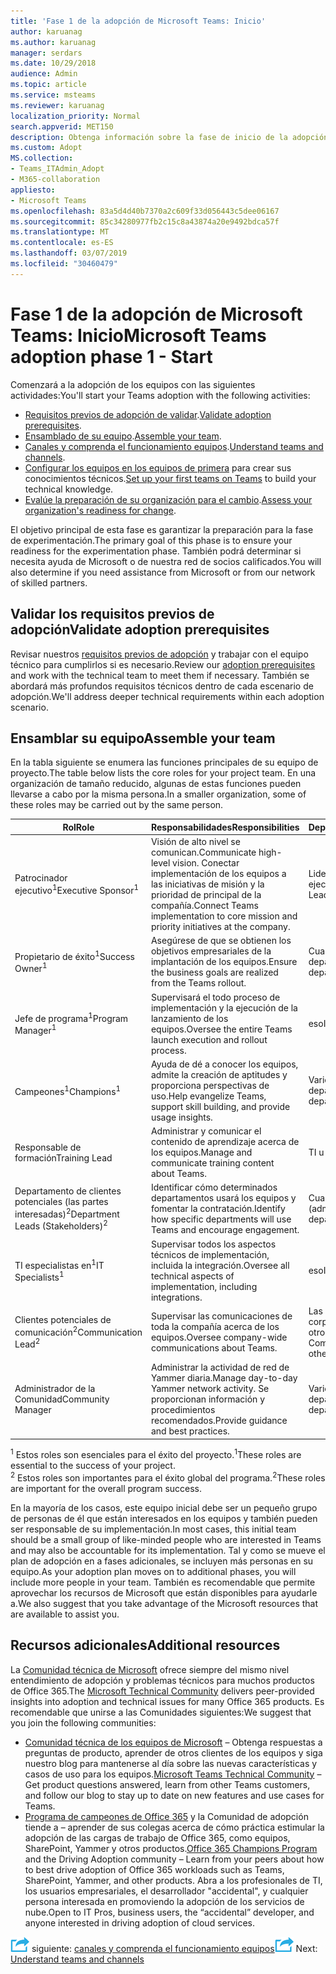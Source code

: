 ```yaml
---
title: 'Fase 1 de la adopción de Microsoft Teams: Inicio'
author: karuanag
ms.author: karuanag
manager: serdars
ms.date: 10/29/2018
audience: Admin
ms.topic: article
ms.service: msteams
ms.reviewer: karuanag
localization_priority: Normal
search.appverid: MET150
description: Obtenga información sobre la fase de inicio de la adopción de los equipos.
ms.custom: Adopt
MS.collection:
- Teams_ITAdmin_Adopt
- M365-collaboration
appliesto:
- Microsoft Teams
ms.openlocfilehash: 83a5d4d40b7370a2c609f33d056443c5dee06167
ms.sourcegitcommit: 85c34280977fb2c15c8a43874a20e9492bdca57f
ms.translationtype: MT
ms.contentlocale: es-ES
ms.lasthandoff: 03/07/2019
ms.locfileid: "30460479"
---
```

# <a name="microsoft-teams-adoption-phase-1---start"></a><span data-ttu-id="63011-103">Fase 1 de la adopción de Microsoft Teams: Inicio</span><span class="sxs-lookup"><span data-stu-id="63011-103">Microsoft Teams adoption phase 1 - Start</span></span>

<span data-ttu-id="63011-104">Comenzará a la adopción de los equipos con las siguientes actividades:</span><span class="sxs-lookup"><span data-stu-id="63011-104">You'll start your Teams adoption with the following activities:</span></span>

- <span data-ttu-id="63011-105">[Requisitos previos de adopción de validar](#validate-adoption-prerequisites).</span><span class="sxs-lookup"><span data-stu-id="63011-105">[Validate adoption prerequisites](#validate-adoption-prerequisites).</span></span>
- <span data-ttu-id="63011-106">[Ensamblado de su equipo](#assemble-your-team).</span><span class="sxs-lookup"><span data-stu-id="63011-106">[Assemble your team](#assemble-your-team).</span></span>
- <span data-ttu-id="63011-107">[Canales y comprenda el funcionamiento equipos](teams-adoption-understand-teams-and-channels.md).</span><span class="sxs-lookup"><span data-stu-id="63011-107">[Understand teams and channels](teams-adoption-understand-teams-and-channels.md).</span></span>
- <span data-ttu-id="63011-108">[Configurar los equipos en los equipos de primera](teams-adoption-your-first-teams.md) para crear sus conocimientos técnicos.</span><span class="sxs-lookup"><span data-stu-id="63011-108">[Set up your first teams on Teams](teams-adoption-your-first-teams.md) to build your technical knowledge.</span></span>
- <span data-ttu-id="63011-109">[Evalúe la preparación de su organización para el cambio](teams-adoption-assess-readiness.md).</span><span class="sxs-lookup"><span data-stu-id="63011-109">[Assess your organization's readiness for change](teams-adoption-assess-readiness.md).</span></span>

<span data-ttu-id="63011-110">El objetivo principal de esta fase es garantizar la preparación para la fase de experimentación.</span><span class="sxs-lookup"><span data-stu-id="63011-110">The primary goal of this phase is to ensure your readiness for the experimentation phase.</span></span> <span data-ttu-id="63011-111">También podrá determinar si necesita ayuda de Microsoft o de nuestra red de socios calificados.</span><span class="sxs-lookup"><span data-stu-id="63011-111">You will also determine if you need assistance from Microsoft or from our network of skilled partners.</span></span>  

## <a name="validate-adoption-prerequisites"></a><span data-ttu-id="63011-112">Validar los requisitos previos de adopción</span><span class="sxs-lookup"><span data-stu-id="63011-112">Validate adoption prerequisites</span></span>

<span data-ttu-id="63011-113">Revisar nuestros [requisitos previos de adopción](teams-adoption-get-started.md#adoption-prerequisites) y trabajar con el equipo técnico para cumplirlos si es necesario.</span><span class="sxs-lookup"><span data-stu-id="63011-113">Review our [adoption prerequisites](teams-adoption-get-started.md#adoption-prerequisites) and work with the technical team to meet them if necessary.</span></span> <span data-ttu-id="63011-114">También se abordará más profundos requisitos técnicos dentro de cada escenario de adopción.</span><span class="sxs-lookup"><span data-stu-id="63011-114">We'll address deeper technical requirements within each adoption scenario.</span></span>

## <a name="assemble-your-team"></a><span data-ttu-id="63011-115">Ensamblar su equipo</span><span class="sxs-lookup"><span data-stu-id="63011-115">Assemble your team</span></span>

<span data-ttu-id="63011-116">En la tabla siguiente se enumera las funciones principales de su equipo de proyecto.</span><span class="sxs-lookup"><span data-stu-id="63011-116">The table below lists the core roles for your project team.</span></span> <span data-ttu-id="63011-117">En una organización de tamaño reducido, algunas de estas funciones pueden llevarse a cabo por la misma persona.</span><span class="sxs-lookup"><span data-stu-id="63011-117">In a smaller organization, some of these roles may be carried out by the same person.</span></span>

| <span data-ttu-id="63011-118">Rol</span><span class="sxs-lookup"><span data-stu-id="63011-118">Role</span></span> | <span data-ttu-id="63011-119">Responsabilidades</span><span class="sxs-lookup"><span data-stu-id="63011-119">Responsibilities</span></span> | <span data-ttu-id="63011-120">Departamento</span><span class="sxs-lookup"><span data-stu-id="63011-120">Department</span></span> |
| ---- | ---------------- | ---------- |
| <span data-ttu-id="63011-121">Patrocinador ejecutivo<sup>1</sup></span><span class="sxs-lookup"><span data-stu-id="63011-121">Executive Sponsor<sup>1</sup></span></span> | <span data-ttu-id="63011-122">Visión de alto nivel se comunican.</span><span class="sxs-lookup"><span data-stu-id="63011-122">Communicate high-level vision.</span></span> <span data-ttu-id="63011-123">Conectar implementación de los equipos a las iniciativas de misión y la prioridad de principal de la compañía.</span><span class="sxs-lookup"><span data-stu-id="63011-123">Connect Teams implementation to core mission and priority initiatives at the company.</span></span> | <span data-ttu-id="63011-124">Liderazgo ejecutivo</span><span class="sxs-lookup"><span data-stu-id="63011-124">Executive Leadership</span></span> |
| <span data-ttu-id="63011-125">Propietario de éxito<sup>1</sup></span><span class="sxs-lookup"><span data-stu-id="63011-125">Success Owner<sup>1</sup></span></span> | <span data-ttu-id="63011-126">Asegúrese de que se obtienen los objetivos empresariales de la implantación de los equipos.</span><span class="sxs-lookup"><span data-stu-id="63011-126">Ensure the business goals are realized from the Teams rollout.</span></span> | <span data-ttu-id="63011-127">Cualquier departamento</span><span class="sxs-lookup"><span data-stu-id="63011-127">Any department</span></span> |
| <span data-ttu-id="63011-128">Jefe de programa<sup>1</sup></span><span class="sxs-lookup"><span data-stu-id="63011-128">Program Manager<sup>1</sup></span></span> | <span data-ttu-id="63011-129">Supervisará el todo proceso de implementación y la ejecución de la lanzamiento de los equipos.</span><span class="sxs-lookup"><span data-stu-id="63011-129">Oversee the entire Teams launch execution and rollout process.</span></span> | <span data-ttu-id="63011-130">eso</span><span class="sxs-lookup"><span data-stu-id="63011-130">IT</span></span> |
| <span data-ttu-id="63011-131">Campeones<sup>1</sup></span><span class="sxs-lookup"><span data-stu-id="63011-131">Champions<sup>1</sup></span></span> | <span data-ttu-id="63011-132">Ayuda de dé a conocer los equipos, admite la creación de aptitudes y proporciona perspectivas de uso.</span><span class="sxs-lookup"><span data-stu-id="63011-132">Help evangelize Teams, support skill building, and provide usage insights.</span></span> | <span data-ttu-id="63011-133">Varios departamentos</span><span class="sxs-lookup"><span data-stu-id="63011-133">Multiple departments</span></span> |
| <span data-ttu-id="63011-134">Responsable de formación</span><span class="sxs-lookup"><span data-stu-id="63011-134">Training Lead</span></span> | <span data-ttu-id="63011-135">Administrar y comunicar el contenido de aprendizaje acerca de los equipos.</span><span class="sxs-lookup"><span data-stu-id="63011-135">Manage and communicate training content about Teams.</span></span> | <span data-ttu-id="63011-136">TI u otro</span><span class="sxs-lookup"><span data-stu-id="63011-136">IT or other</span></span> |
| <span data-ttu-id="63011-137">Departamento de clientes potenciales (las partes interesadas)<sup>2</sup></span><span class="sxs-lookup"><span data-stu-id="63011-137">Department Leads (Stakeholders)<sup>2</sup></span></span> | <span data-ttu-id="63011-138">Identificar cómo determinados departamentos usará los equipos y fomentar la contratación.</span><span class="sxs-lookup"><span data-stu-id="63011-138">Identify how specific departments will use Teams and encourage engagement.</span></span> | <span data-ttu-id="63011-139">Cualquier departamento (administración)</span><span class="sxs-lookup"><span data-stu-id="63011-139">Any department (management)</span></span> |
| <span data-ttu-id="63011-140">TI especialistas en<sup>1</sup></span><span class="sxs-lookup"><span data-stu-id="63011-140">IT Specialists<sup>1</sup></span></span> | <span data-ttu-id="63011-141">Supervisar todos los aspectos técnicos de implementación, incluida la integración.</span><span class="sxs-lookup"><span data-stu-id="63011-141">Oversee all technical aspects of implementation, including integrations.</span></span> | <span data-ttu-id="63011-142">eso</span><span class="sxs-lookup"><span data-stu-id="63011-142">IT</span></span> |
| <span data-ttu-id="63011-143">Clientes potenciales de comunicación<sup>2</sup></span><span class="sxs-lookup"><span data-stu-id="63011-143">Communication Lead<sup>2</sup></span></span> | <span data-ttu-id="63011-144">Supervisar las comunicaciones de toda la compañía acerca de los equipos.</span><span class="sxs-lookup"><span data-stu-id="63011-144">Oversee company-wide communications about Teams.</span></span> | <span data-ttu-id="63011-145">Las comunicaciones corporativas, TI, u otro</span><span class="sxs-lookup"><span data-stu-id="63011-145">Corporate Communications, IT, or other</span></span> |
| <span data-ttu-id="63011-146">Administrador de la Comunidad</span><span class="sxs-lookup"><span data-stu-id="63011-146">Community Manager</span></span> | <span data-ttu-id="63011-147">Administrar la actividad de red de Yammer diaria.</span><span class="sxs-lookup"><span data-stu-id="63011-147">Manage day-to-day Yammer network activity.</span></span> <span data-ttu-id="63011-148">Se proporcionan información y procedimientos recomendados.</span><span class="sxs-lookup"><span data-stu-id="63011-148">Provide guidance and best practices.</span></span> | <span data-ttu-id="63011-149">Varios departamentos</span><span class="sxs-lookup"><span data-stu-id="63011-149">Multiple departments</span></span> |

<span data-ttu-id="63011-150"><sup>1</sup> Estos roles son esenciales para el éxito del proyecto.</span><span class="sxs-lookup"><span data-stu-id="63011-150"><sup>1</sup>These roles are essential to the success of your project.</span></span></br>
<span data-ttu-id="63011-151"><sup>2</sup> Estos roles son importantes para el éxito global del programa.</span><span class="sxs-lookup"><span data-stu-id="63011-151"><sup>2</sup>These roles are important for the overall program success.</span></span>

<span data-ttu-id="63011-152">En la mayoría de los casos, este equipo inicial debe ser un pequeño grupo de personas de él que están interesados en los equipos y también pueden ser responsable de su implementación.</span><span class="sxs-lookup"><span data-stu-id="63011-152">In most cases, this initial team should be a small group of like-minded people who are interested in Teams and may also be accountable for its implementation.</span></span> <span data-ttu-id="63011-153">Tal y como se mueve el plan de adopción en a fases adicionales, se incluyen más personas en su equipo.</span><span class="sxs-lookup"><span data-stu-id="63011-153">As your adoption plan moves on to additional phases, you will include more people in your team.</span></span> <span data-ttu-id="63011-154">También es recomendable que permite aprovechar los recursos de Microsoft que están disponibles para ayudarle a.</span><span class="sxs-lookup"><span data-stu-id="63011-154">We also suggest that you take advantage of the Microsoft resources that are available to assist you.</span></span> 

## <a name="additional-resources"></a><span data-ttu-id="63011-155">Recursos adicionales</span><span class="sxs-lookup"><span data-stu-id="63011-155">Additional resources</span></span>

<span data-ttu-id="63011-156">La [Comunidad técnica de Microsoft](https://aka.ms/TechCommunity) ofrece siempre del mismo nivel entendimiento de adopción y problemas técnicos para muchos productos de Office 365.</span><span class="sxs-lookup"><span data-stu-id="63011-156">The [Microsoft Technical Community](https://aka.ms/TechCommunity) delivers peer-provided insights into adoption and technical issues for many Office 365 products.</span></span> <span data-ttu-id="63011-157">Es recomendable que unirse a las Comunidades siguientes:</span><span class="sxs-lookup"><span data-stu-id="63011-157">We suggest that you join the following communities:</span></span>

- <span data-ttu-id="63011-158">[Comunidad técnica de los equipos de Microsoft](https://aka.ms/TeamsCommunity) – Obtenga respuestas a preguntas de producto, aprender de otros clientes de los equipos y siga nuestro blog para mantenerse al día sobre las nuevas características y casos de uso para los equipos.</span><span class="sxs-lookup"><span data-stu-id="63011-158">[Microsoft Teams Technical Community](https://aka.ms/TeamsCommunity) – Get product questions answered, learn from other Teams customers, and follow our blog to stay up to date on new features and use cases for Teams.</span></span> 
- <span data-ttu-id="63011-159">[Programa de campeones de Office 365](https://aka.ms/O365Champions) y la Comunidad de adopción tiende a – aprender de sus colegas acerca de cómo práctica estimular la adopción de las cargas de trabajo de Office 365, como equipos, SharePoint, Yammer y otros productos.</span><span class="sxs-lookup"><span data-stu-id="63011-159">[Office 365 Champions Program](https://aka.ms/O365Champions) and the Driving Adoption community – Learn from your peers about how to best drive adoption of Office 365 workloads such as Teams, SharePoint, Yammer, and other products.</span></span> <span data-ttu-id="63011-160">Abra a los profesionales de TI, los usuarios empresariales, el desarrollador "accidental", y cualquier persona interesada en promoviendo la adopción de los servicios de nube.</span><span class="sxs-lookup"><span data-stu-id="63011-160">Open to IT Pros, business users, the “accidental” developer, and anyone interested in driving adoption of cloud services.</span></span>  


<span data-ttu-id="63011-161">![Icono de pasos siguiente](media/teams-adoption-next-icon.png) siguiente: [canales y comprenda el funcionamiento equipos](teams-adoption-understand-teams-and-channels.md)</span><span class="sxs-lookup"><span data-stu-id="63011-161">![Next Steps icon](media/teams-adoption-next-icon.png) Next: [Understand teams and channels](teams-adoption-understand-teams-and-channels.md)</span></span>